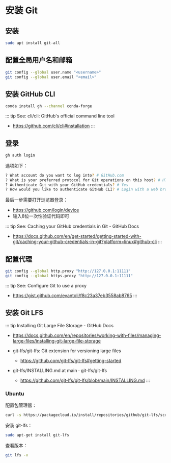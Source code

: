# 安装 Git

## 安装

```sh
sudo apt install git-all
```

## 配置全局用户名和邮箱

```sh
git config --global user.name "<username>"
git config --global user.email "<email>"
```

## 安装 GitHub CLI

```sh
conda install gh --channel conda-forge
```

::: tip See: cli/cli: GitHub's official command line tool
* https://github.com/cli/cli#installation
:::

## 登录

```sh
gh auth login
```

选项如下：

```sh
? What account do you want to log into? # GitHub.com
? What is your preferred protocol for Git operations on this host? # HTTPS
? Authenticate Git with your GitHub credentials? # Yes
? How would you like to authenticate GitHub CLI? # Login with a web browser
```

最后一步需要打开浏览器登录：
- https://github.com/login/device
- 输入8位一次性验证代码即可

::: tip See: Caching your GitHub credentials in Git - GitHub Docs
* https://docs.github.com/en/get-started/getting-started-with-git/caching-your-github-credentials-in-git?platform=linux#github-cli
:::

## 配置代理

```sh
git config --global http.proxy "http://127.0.0.1:11111"
git config --global https.proxy "http://127.0.0.1:11111"
```

::: tip See: Configure Git to use a proxy
* https://gist.github.com/evantoli/f8c23a37eb3558ab8765
:::

## 安装 Git LFS

::: tip Installing Git Large File Storage - GitHub Docs
* https://docs.github.com/en/repositories/working-with-files/managing-large-files/installing-git-large-file-storage

* git-lfs/git-lfs: Git extension for versioning large files
  * https://github.com/git-lfs/git-lfs#getting-started

* git-lfs/INSTALLING.md at main · git-lfs/git-lfs
  * https://github.com/git-lfs/git-lfs/blob/main/INSTALLING.md
:::

### Ubuntu

配置包管理器：

```sh
curl -s https://packagecloud.io/install/repositories/github/git-lfs/script.deb.sh | sudo bash
```

安装 git-lfs：

```sh
sudo apt-get install git-lfs
```

查看版本：

```sh
git lfs -v
```
